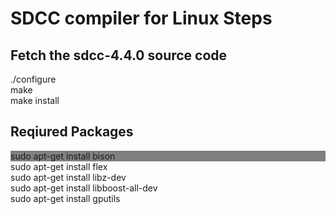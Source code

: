 <h1> SDCC compiler for Linux Steps </h1>

<h2> Fetch the  sdcc-4.4.0 source code </h2>
<p style="background-color:grey;">
<div> ./configure </div> 
<div> make </div>
<div> make install </div>
</p>

<h2> Reqiured Packages </h2>

<div style="text-color:grey;">
<div style="background-color:grey;"> sudo apt-get install bison </div> 
<div> sudo apt-get install flex </div> 
<div> sudo apt-get install libz-dev </div> 
<div> sudo apt-get install libboost-all-dev </div> 
<div> sudo apt-get install gputils </div>
</div>


